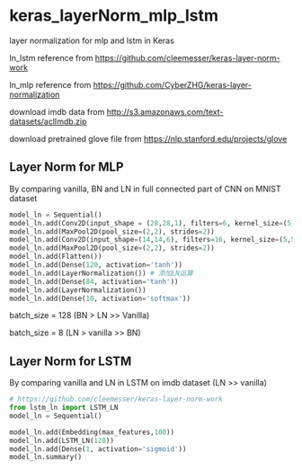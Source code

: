 # keras_layerNorm_mlp_lstm
layer normalization for mlp and lstm in Keras

ln_lstm reference from https://github.com/cleemesser/keras-layer-norm-work

ln_mlp reference from https://github.com/CyberZHG/keras-layer-normalization

download imdb data from http://s3.amazonaws.com/text-datasets/aclImdb.zip

download pretrained glove file from https://nlp.stanford.edu/projects/glove

## Layer Norm for MLP

By comparing vanilla, BN and LN in full connected part of CNN on MNIST dataset

```py
model_ln = Sequential()
model_ln.add(Conv2D(input_shape = (28,28,1), filters=6, kernel_size=(5,5), padding='valid', activation='tanh'))
model_ln.add(MaxPool2D(pool_size=(2,2), strides=2))
model_ln.add(Conv2D(input_shape=(14,14,6), filters=16, kernel_size=(5,5), padding='valid', activation='tanh'))
model_ln.add(MaxPool2D(pool_size=(2,2), strides=2))
model_ln.add(Flatten())
model_ln.add(Dense(120, activation='tanh'))
model_ln.add(LayerNormalization()) # 添加LN运算
model_ln.add(Dense(84, activation='tanh'))
model_ln.add(LayerNormalization())
model_ln.add(Dense(10, activation='softmax'))
```

batch_size = 128 (BN > LN >> Vanilla)

batch_size = 8 (LN > vanilla >> BN)

## Layer Norm for LSTM

By comparing vanilla and LN in LSTM on imdb dataset (LN >> vanilla)

```py
# https://github.com/cleemesser/keras-layer-norm-work
from lstm_ln import LSTM_LN
model_ln = Sequential()

model_ln.add(Embedding(max_features,100))
model_ln.add(LSTM_LN(128))
model_ln.add(Dense(1, activation='sigmoid'))
model_ln.summary()
```
